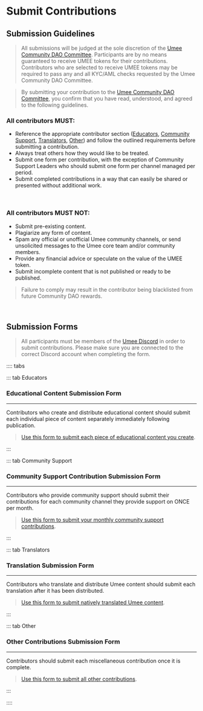 # Submit Contributions

## Submission Guidelines

> All submissions will be judged at the sole discretion of the [Umee Community DAO Committee](/governance/community-dao/overview.html#the-committee). Participants are by no means guaranteed to receive UMEE tokens for their contributions. Contributors who are selected to receive UMEE tokens may be required to pass any and all KYC/AML checks requested by the Umee Community DAO Committee.

> By submitting your contribution to the [Umee Community DAO Committee](/governance/community-dao/overview.html#the-committee), you confirm that you have read, understood, and agreed to the following guidelines.

### All contributors MUST:

- Reference the appropriate contributor section ([Educators](/governance/community-dao/educators), [Community Support](/governance/community-dao/community-support), [Translators](/governance/community-dao/translators), [Other](/governance/community-dao/other)) and follow the outlined requirements before submitting a contribution. 
- Always treat others how they would like to be treated.
- Submit one form per contribution, with the exception of Community Support Leaders who should submit one form per channel managed per period.
- Submit completed contributions in a way that can easily be shared or presented without additional work.

<br>

### All contributors MUST NOT:

- Submit pre-existing content.
- Plagiarize any form of content.
- Spam any official or unofficial Umee community channels, or send unsolicited messages to the Umee core team and/or community members.
- Provide any financial advice or speculate on the value of the UMEE token.
- Submit incomplete content that is not published or ready to be published.

> Failure to comply may result in the contributor being blacklisted from future Community DAO rewards.

<br>

## Submission Forms

> All participants must be members of the [Umee Discord](https://discord.gg/umee) in order to submit contributions. Please make sure you are connected to the correct Discord account when completing the form.

:::: tabs

::: tab Educators

### Educational Content Submission Form

****

Contributors who create and distribute educational content should submit each individual piece of content separately immediately following publication.

> [Use this form to submit each piece of educational content you create](https://dyno.gg/form/d8092e21).

:::

::: tab Community Support

### Community Support Contribution Submission Form

****

Contributors who provide community support should submit their contributions for each community channel they provide support on ONCE per month.

> [Use this form to submit your monthly community support contributions](https://dyno.gg/form/1e31964c).

:::

::: tab Translators

### Translation Submission Form

****

Contributors who translate and distribute Umee content should submit each translation after it has been distributed.

> [Use this form to submit natively translated Umee content](https://dyno.gg/form/a16fa490).

:::

::: tab Other

### Other Contributions Submission Form

****

Contributors should submit each miscellaneous contribution once it is complete.

> [Use this form to submit all other contributions](https://dyno.gg/form/6adc91d9).

:::

::::